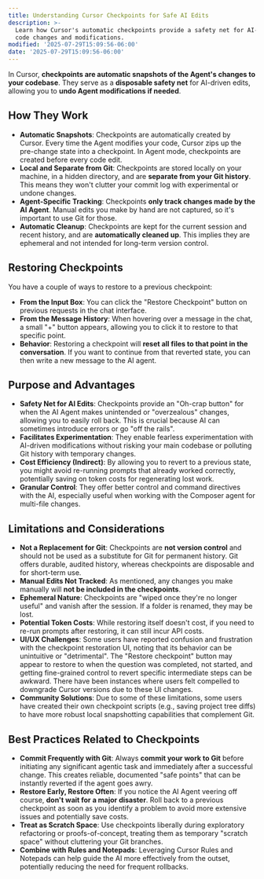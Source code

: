 ```yaml
---
title: Understanding Cursor Checkpoints for Safe AI Edits
description: >-
  Learn how Cursor's automatic checkpoints provide a safety net for AI-driven
  code changes and modifications.
modified: '2025-07-29T15:09:56-06:00'
date: '2025-07-29T15:09:56-06:00'
---
```


In Cursor, **checkpoints are automatic snapshots of the Agent's changes to your codebase**. They serve as a **disposable safety net** for AI-driven edits, allowing you to **undo Agent modifications if needed**.

## How They Work

- **Automatic Snapshots**: Checkpoints are automatically created by Cursor. Every time the Agent modifies your code, Cursor zips up the pre-change state into a checkpoint. In Agent mode, checkpoints are created before every code edit.
- **Local and Separate from Git**: Checkpoints are stored locally on your machine, in a hidden directory, and are **separate from your Git history**. This means they won't clutter your commit log with experimental or undone changes.
- **Agent-Specific Tracking**: Checkpoints **only track changes made by the AI Agent**. Manual edits you make by hand are not captured, so it's important to use Git for those.
- **Automatic Cleanup**: Checkpoints are kept for the current session and recent history, and are **automatically cleaned up**. This implies they are ephemeral and not intended for long-term version control.

## Restoring Checkpoints

You have a couple of ways to restore to a previous checkpoint:

- **From the Input Box**: You can click the "Restore Checkpoint" button on previous requests in the chat interface.
- **From the Message History**: When hovering over a message in the chat, a small "+" button appears, allowing you to click it to restore to that specific point.
- **Behavior**: Restoring a checkpoint will **reset all files to that point in the conversation**. If you want to continue from that reverted state, you can then write a new message to the AI agent.

## Purpose and Advantages

- **Safety Net for AI Edits**: Checkpoints provide an "Oh-crap button" for when the AI Agent makes unintended or "overzealous" changes, allowing you to easily roll back. This is crucial because AI can sometimes introduce errors or go "off the rails".
- **Facilitates Experimentation**: They enable fearless experimentation with AI-driven modifications without risking your main codebase or polluting Git history with temporary changes.
- **Cost Efficiency (Indirect)**: By allowing you to revert to a previous state, you might avoid re-running prompts that already worked correctly, potentially saving on token costs for regenerating lost work.
- **Granular Control**: They offer better control and command directives with the AI, especially useful when working with the Composer agent for multi-file changes.

## Limitations and Considerations

- **Not a Replacement for Git**: Checkpoints are **not version control** and should not be used as a substitute for Git for permanent history. Git offers durable, audited history, whereas checkpoints are disposable and for short-term use.
- **Manual Edits Not Tracked**: As mentioned, any changes you make manually will **not be included in the checkpoints**.
- **Ephemeral Nature**: Checkpoints are "wiped once they're no longer useful" and vanish after the session. If a folder is renamed, they may be lost.
- **Potential Token Costs**: While restoring itself doesn't cost, if you need to re-run prompts after restoring, it can still incur API costs.
- **UI/UX Challenges**: Some users have reported confusion and frustration with the checkpoint restoration UI, noting that its behavior can be unintuitive or "detrimental". The "Restore checkpoint" button may appear to restore to when the question was completed, not started, and getting fine-grained control to revert specific intermediate steps can be awkward. There have been instances where users felt compelled to downgrade Cursor versions due to these UI changes.
- **Community Solutions**: Due to some of these limitations, some users have created their own checkpoint scripts (e.g., saving project tree diffs) to have more robust local snapshotting capabilities that complement Git.

## Best Practices Related to Checkpoints

- **Commit Frequently with Git**: Always **commit your work to Git** before initiating any significant agentic task and immediately after a successful change. This creates reliable, documented "safe points" that can be instantly reverted if the agent goes awry.
- **Restore Early, Restore Often**: If you notice the AI Agent veering off course, **don't wait for a major disaster**. Roll back to a previous checkpoint as soon as you identify a problem to avoid more extensive issues and potentially save costs.
- **Treat as Scratch Space**: Use checkpoints liberally during exploratory refactoring or proofs-of-concept, treating them as temporary "scratch space" without cluttering your Git branches.
- **Combine with Rules and Notepads**: Leveraging Cursor Rules and Notepads can help guide the AI more effectively from the outset, potentially reducing the need for frequent rollbacks.
